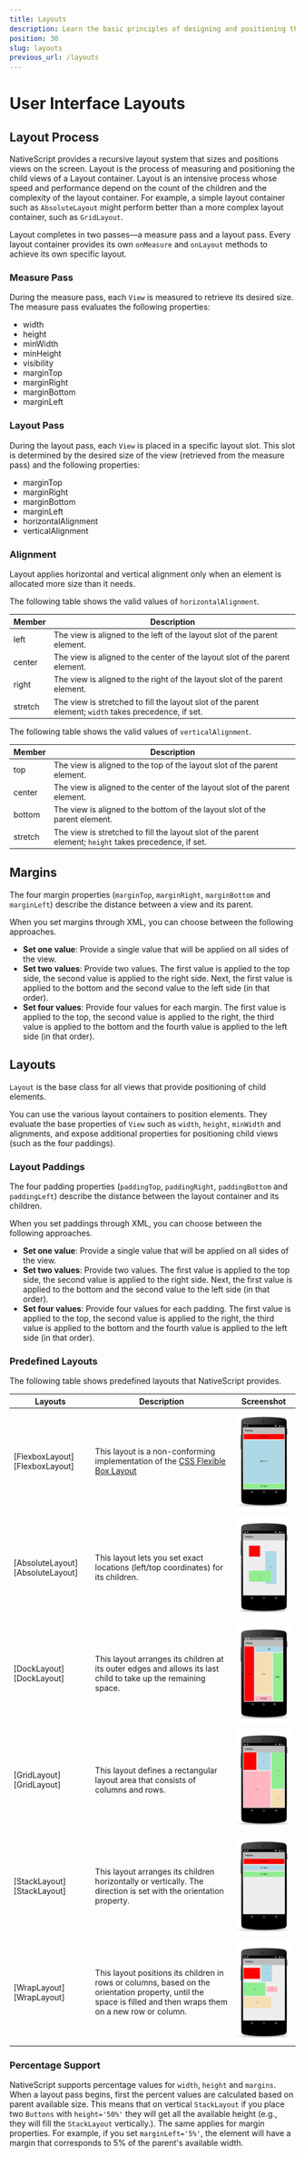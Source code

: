 ```yaml
---
title: Layouts
description: Learn the basic principles of designing and positioning the UI elements inside your apps.
position: 30
slug: layouts
previous_url: /layouts
---
```


# User Interface Layouts

## Layout Process

NativeScript provides a recursive layout system that sizes and positions views on the screen.
Layout is the process of measuring and positioning the child views of a Layout container. Layout is an intensive process whose speed and performance depend on the count of the children and the complexity of the layout container. For example, a simple layout container such as `AbsoluteLayout` might perform better than a more complex layout container, such as `GridLayout`.

Layout completes in two passes&mdash;a measure pass and a layout pass. Every layout container provides its own `onMeasure` and `onLayout` methods to achieve its own specific layout.

### Measure Pass

During the measure pass, each `View` is measured to retrieve its desired size. The measure pass evaluates the following properties:

* width
* height
* minWidth
* minHeight
* visibility
* marginTop
* marginRight
* marginBottom
* marginLeft

### Layout Pass

During the layout pass, each `View` is placed in a specific layout slot. This slot is determined by the desired size of the view (retrieved from the measure pass) and the following properties:

- marginTop
- marginRight
- marginBottom
- marginLeft
- horizontalAlignment
- verticalAlignment

### Alignment

Layout applies horizontal and vertical alignment only when an element is allocated more size than it needs.

The following table shows the valid values of `horizontalAlignment`.

| Member  | Description   |
| ------- | ------------- |
| left    | The view is aligned to the left of the layout slot of the parent element. |
| center  | The view is aligned to the center of the layout slot of the parent element. |
| right   | The view is aligned to the right of the layout slot of the parent element. |
| stretch | The view is stretched to fill the layout slot of the parent element; `width` takes precedence, if set. |

The following table shows the valid values of `verticalAlignment`.

| Member  | Description |
| ------- | ----------- |
| top     | The view is aligned to the top of the layout slot of the parent element. |
| center  | The view is aligned to the center of the layout slot of the parent element. |
| bottom  | The view is aligned to the bottom of the layout slot of the parent element. |
| stretch | The view is stretched to fill the layout slot of the parent element; `height` takes precedence, if set. |

## Margins

The four margin properties (`marginTop`, `marginRight`, `marginBottom` and `marginLeft`) describe the distance between a view and its parent.

When you set margins through XML, you can choose between the following approaches.

* **Set one value**: Provide a single value that will be applied on all sides of the view.
* **Set two values**: Provide two values. The first value is applied to the top side, the second value is applied to the right side. Next, the first value is applied to the bottom and the second value to the left side (in that order).
* **Set four values**: Provide four values for each margin. The first value is applied to the top, the second value is applied to the right, the third value is applied to the bottom and the fourth value is applied to the left side (in that order).

## Layouts

`Layout` is the base class for all views that provide positioning of child elements.

You can use the various layout containers to position elements. They evaluate the base properties of `View` such as `width`, `height`, `minWidth` and alignments, and expose additional properties for positioning child views (such as the four paddings).

### Layout Paddings

The four padding properties (`paddingTop`, `paddingRight`, `paddingBottom` and `paddingLeft`) describe the distance between the layout container and its children.

When you set paddings through XML, you can choose between the following approaches.

* **Set one value**: Provide a single value that will be applied on all sides of the view.
* **Set two values**: Provide two values. The first value is applied to the top side, the second value is applied to the right side. Next, the first value is applied to the bottom and the second value to the left side (in that order).
* **Set four values**: Provide four values for each padding. The first value is applied to the top, the second value is applied to the right, the third value is applied to the bottom and the fourth value is applied to the left side (in that order).

### Predefined Layouts

The following table shows predefined layouts that NativeScript provides.

| Layouts  | Description  | Screenshot |
| -------- | ------------ | ---------- |
| [FlexboxLayout][FlexboxLayout] | This layout is a non-conforming implementation of the [CSS Flexible Box Layout](https://www.w3.org/TR/css-flexbox-1/) | ![FlexboxLayout android](../img/gallery/android/flexboxLayoutPage.png "FlexboxLayout android")|
| [AbsoluteLayout][AbsoluteLayout] | This layout lets you set exact locations (left/top coordinates) for its children. | ![AbsoluteLayout android](../img/gallery/android/absoluteLayoutPage.png "AbsoluteLayout android")|
| [DockLayout][DockLayout] | This layout arranges its children at its outer edges and allows its last child to take up the remaining space. | ![DockLayout android](../img/gallery/android/dockLayoutPage.png "DockLayout android")|
| [GridLayout][GridLayout] | This layout defines a rectangular layout area that consists of columns and rows. | ![GridLayout android](../img/gallery/android/gridLayoutPage.png "GridLayout android")|
| [StackLayout][StackLayout] | This layout arranges its children horizontally or vertically. The direction is set with the orientation property. | ![StackLayout android](../img/gallery/android/stackLayoutPage.png "StackLayout android")|
| [WrapLayout][WrapLayout] | This layout positions its children in rows or columns, based on the orientation property, until the space is filled and then wraps them on a new row or column. | ![WrapLayout android](../img/gallery/android/wrapLayoutPage.png "WrapLayout android")|


### Percentage Support

NativeScript supports percentage values for `width`, `height` and `margins`.
When a layout pass begins, first the percent values are calculated based on parent available size. This means that on vertical `StackLayout` if you place two `Buttons` with `height='50%'` they will get all the available height (e.g., they will fill the `StackLayout` vertically.).
The same applies for margin properties. For example, if you set `marginLeft='5%'`, the element will have a margin that corresponds to 5% of the parent's available width.

